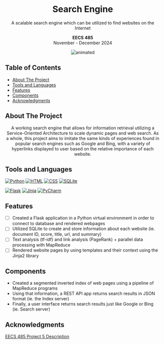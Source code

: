 <a id="readme-top"></a>

<!-- PROJECT LOGO -->
<br />
<div align="center">
<h1 align="center">Search Engine</h3>
  <p align="center">
    A scalable search engine which can be utilized to find websites on the Internet
  </p>
  <p align="center">
    <strong>EECS 485</strong> <br> November - December 2024
  </p>
</div>

<p align="center">
  <img src="https://github.com/user-attachments/assets/0dcd3e38-4263-4932-abde-aacc66399186" alt="animated" />
</p>


## Table of Contents

   * [About The Project](#about-the-project)
   * [Tools and Languages](#tools-and-languages)
   * [Features](#features)
   * [Components](#components)
   * [Acknowledgments](#acknowledgments)


<!-- ABOUT THE PROJECT -->
## About The Project

<p align="center">
  A working search engine that allows for information retrieval utilizing a Service-Oriented Architecture to scale dynamic pages and web search. As a whole, this project aims to imitate the same kinds of experiences found in popular search engines such as Google and Bing, with a variety of hyperlinks displayed to user based on the relative importance of each website.
</p>

## Tools and Languages
<!-- [![C++][cplusplus]][cplusplus-url] -->

[![Python][python]][python_url]
[![HTML][html]][html_url]
[![CSS][css]][css_url]
[![SQLite][sqlite]][sqlite_url]

[![Flask][flask]][flask_url]
[![Jinja][jinja]][jinja_url]
[![PyCharm][pycharm]][pycharm_url]


<!-- FEATURES -->
## Features

- [ ] Created a Flask application in a Python virtual environment in order to connect to database and rendered webpages
- [ ] Utilized SQLite to create and store information about each website (ie. document ID, score, title, url, and summary)
- [ ] Text analysis (tf-idf) and link analysis (PageRank) + parallel data processing with MapReduce
- [ ] Rendered website pages by using templates and their context using the Jinja2 library

## Components

- Created a segmented inverted index of web pages using a pipeline of MapReduce programs
- Using that information, a REST API app returns search results in JSON format (ie. the Index server)
- Finally, a user interface returns search results just like Google or Bing (ie. Search server)


## Acknowledgments

[EECS 485 Project 5 Description](https://eecs485staff.github.io/p5-search-engine/) <br>

<!-- MARKDOWN LINKS & IMAGES -->

[flask]: https://img.shields.io/badge/flask-%23000.svg?style=for-the-badge&logo=flask&logoColor=white
[flask_url]: https://flask.palletsprojects.com/en/3.0.x/

[aws]: https://img.shields.io/badge/AWS-%23FF9900.svg?style=for-the-badge&logo=amazon-aws&logoColor=white
[aws_url]: https://aws.amazon.com/

[pycharm]: https://img.shields.io/badge/pycharm-143?style=for-the-badge&logo=pycharm&logoColor=black&color=black&labelColor=green
[pycharm_url]: https://www.jetbrains.com/pycharm/

[python]: https://img.shields.io/badge/python-3670A0?style=for-the-badge&logo=python&logoColor=ffdd54
[python_url]: https://www.python.org/

[jinja]: https://img.shields.io/badge/jinja-white.svg?style=for-the-badge&logo=jinja&logoColor=black
[jinja_url]: https://jinja.palletsprojects.com/en/3.1.x/

[github]: https://img.shields.io/badge/github-%23121011.svg?style=for-the-badge&logo=github&logoColor=white
[github_url]: https://github.com/

[sqlite]: https://img.shields.io/badge/sqlite-%2307405e.svg?style=for-the-badge&logo=sqlite&logoColor=white
[sqlite_url]: https://www.sqlite.org/

[html]: https://img.shields.io/badge/html5-%23E34F26.svg?style=for-the-badge&logo=html5&logoColor=white
[html_url]: https://www.w3.org/TR/2011/WD-html5-20110405/

[css]: https://img.shields.io/badge/css3-%231572B6.svg?style=for-the-badge&logo=css3&logoColor=white
[css_url]: https://developer.mozilla.org/en-US/docs/Web/CSS
